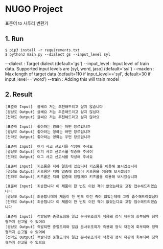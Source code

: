 NUGO Project
=====================

표준어 to 사투리 변환기

## 1. Run

```
$ pip3 install -r requirements.txt
$ python3 main.py --dialect gs --input_level syl
```

--dialect : Target dialect (default='gs')
--input_level : Input level of train data. Supported input levels are [syl, word, jaso] (default='syl')
--maxlen : Max length of target data (default=110 if input_level=='syl',
                                     default=30 if input_level=='word')
--train : Adding this will train model

## 2. Result

```
[표준어 Input]  글쎄요 저는 추천해드리고 싶지 않습니다
[경상도 Output] 글쎄요 저는 추츤해드리고 싶지 않심더
[전라도 Output] 글씨요 저는 추천해드리고 싶지 않아요
```
```
[표준어 Input]  좋아하는 영화는 어떤 장르입니까
[경상도 Output] 좋아하는 영하는 어떤 장르입니꺼
[전라도 Output] 좋아하는 영화는 우떤 장르입니까
```
```
[표준어 Input]  여기 사고 신고서를 작성해 주세요
[경상도 Output] 여기 사고 신고스를 작승해 주세여
[전라도 Output] 여그 사고 신고서를 작성해 주세요
```
```
[표준어 Input]  키즈룸은 지하 일층에 있습니다 키즈룸을 이용해 보시겠습니까
[경상도 Output] 키즈룸은 지하 일층에 있심더 키즈룸을 이용해 보시겠심꺼
[전라도 Output] 키즈룸은 지하 일층에 있당께요 키즈룸을 이용해 보시겠습니까
```
```
[표준어 Input]  죄송합니다 이 제품이 한 번도 이런 적이 없었는데요 고장 접수해드리겠습니다
[경상도 Output] 죄송합니데이 제품이 한 번도 이런 즉이 없었는데예 고장 즙수해드리겠심더
[전라도 Output] 죄송헙니다 이 제품이 한 번도 이런 적이 없었는디요 고장 접수해드리겠습니다
```
```
[표준어 Input]  적발되면 중절도죄와 일급 문서위조죄가 적용돼 정식 재판에 회부되며 징역형까지 선고될 수 있어요
[경상도 Output] 즉발되면 중절도죄와 일급 문서위조죄가 즉용돼 정식 재판에 회부되며 징역형까지 슨고될 수 있어예
[전라도 Output] 적발되면 중절도죄와 일급 문서위조죄가 적용돼 정식 재판에 회부되며 징역형까지 선고될 수 있으요
```

